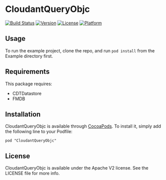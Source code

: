 # CloudantQueryObjc

[![Build Status](https://magnum.travis-ci.com/cloudant/CloudantQueryObjc.svg?token=YYmxubNGds1Kt16kQ9v7&branch=master)](https://magnum.travis-ci.com/cloudant/CloudantQueryObjc)
[![Version](https://img.shields.io/cocoapods/v/CloudantQueryObjc.svg?style=flat)](http://cocoadocs.org/docsets/CloudantQueryObjc)
[![License](https://img.shields.io/cocoapods/l/CloudantQueryObjc.svg?style=flat)](http://cocoadocs.org/docsets/CloudantQueryObjc)
[![Platform](https://img.shields.io/cocoapods/p/CloudantQueryObjc.svg?style=flat)](http://cocoadocs.org/docsets/CloudantQueryObjc)

## Usage

To run the example project, clone the repo, and run `pod install` from the Example directory first.

## Requirements

This package requires:

- CDTDatastore
- FMDB

## Installation

CloudantQueryObjc is available through [CocoaPods](http://cocoapods.org). To install
it, simply add the following line to your Podfile:

    pod "CloudantQueryObjc"

## License

CloudantQueryObjc is available under the Apache V2 license. See the LICENSE file for more info.

